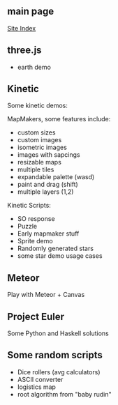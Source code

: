 ## main page ##

[Site Index](http://randompast.github.com/randomtests/)

## three.js ##

* earth demo

## Kinetic ##
Some kinetic demos:

MapMakers, some features include:

* custom sizes
* custom images
* isometric images
* images with sapcings
* resizable maps
* multiple tiles
* expandable palette (wasd)
* paint and drag (shift)
* multiple layers (1,2)

Kinetic Scripts:

* SO response
* Puzzle
* Early mapmaker stuff
* Sprite demo
* Randomly generated stars
* some star demo usage cases

## Meteor ##
Play with Meteor + Canvas

## Project Euler ##
Some Python and Haskell solutions

## Some random scripts  ##
* Dice rollers (avg calculators)
* ASCII converter
* logistics map
* root algorithm from "baby rudin"
